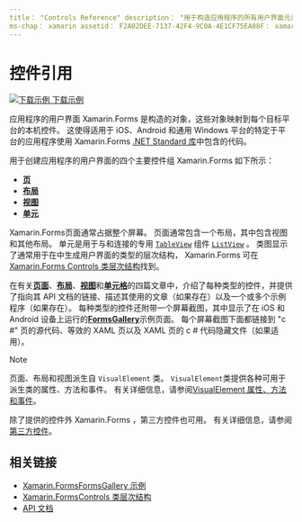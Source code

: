 ```yaml
---
title： "Controls Reference" description： "用于构造应用程序的所有用户界面元素的说明 Xamarin.Forms 。 本文列出了构成应用程序的用户界面的控件组 Xamarin.Forms 。
ms-chap： xamarin assetid： F2A02DEE-7137-42F4-9C0A-4E1CF75EA08F： xamarin 窗体作者： davidbritch： dabritch ms. 日期：08/08/2019 非 loc： [ Xamarin.Forms ， Xamarin.Essentials ]
---
```


# <a name="controls-reference"></a>控件引用

[![下载示例](~/media/shared/download.png) 下载示例](https://docs.microsoft.com/samples/xamarin/xamarin-forms-samples/formsgallery/)

应用程序的用户界面 Xamarin.Forms 是构造的对象，这些对象映射到每个目标平台的本机控件。 这使得适用于 iOS、Android 和通用 Windows 平台的特定于平台的应用程序使用 Xamarin.Forms [.NET Standard 库](~/cross-platform/app-fundamentals/net-standard.md)中包含的代码。

用于创建应用程序的用户界面的四个主要控件组 Xamarin.Forms 如下所示：

- [**页**](pages.md)
- [**布局**](layouts.md)
- [**视图**](views.md)
- [**单元**](cells.md)

Xamarin.Forms页面通常占据整个屏幕。 页面通常包含一个布局，其中包含视图和其他布局。 单元是用于与和连接的专用 [`TableView`](views.md#tableview) 组件 [`ListView`](views.md#listview) 。 类图显示了通常用于在中生成用户界面的类型的层次结构， Xamarin.Forms 可在[ Xamarin.Forms Controls 类层次结构](~/xamarin-forms/internals/class-hierarchy.md)找到。

在有关[**页面**](pages.md)、[**布局**](layouts.md)、[**视图**](views.md)和[**单元格**](cells.md)的四篇文章中，介绍了每种类型的控件，并提供了指向其 API 文档的链接、描述其使用的文章（如果存在）以及一个或多个示例程序（如果存在）。 每种类型的控件还附带一个屏幕截图，其中显示了在 iOS 和 Android 设备上运行的[**FormsGallery**](https://docs.microsoft.com/samples/xamarin/xamarin-forms-samples/formsgallery)示例页面。 每个屏幕截图下面都链接到 "c #" 页的源代码、等效的 XAML 页以及 XAML 页的 c # 代码隐藏文件（如果适用）。

> [!NOTE]
> 页面、布局和视图派生自 `VisualElement` 类。 `VisualElement`类提供各种可用于派生类的属性、方法和事件。 有关详细信息，请参阅[VisualElement 属性、方法和事件](common-properties.md)。

除了提供的控件外 Xamarin.Forms ，第三方控件也可用。 有关详细信息，请参阅[第三方控件](thirdparty.md)。

## <a name="related-links"></a>相关链接

- [Xamarin.FormsFormsGallery 示例](https://docs.microsoft.com/samples/xamarin/xamarin-forms-samples/formsgallery)
- [Xamarin.FormsControls 类层次结构](~/xamarin-forms/internals/class-hierarchy.md)
- [API 文档](https://docs.microsoft.com/dotnet/api/xamarin.forms?view=xamarin-forms)
